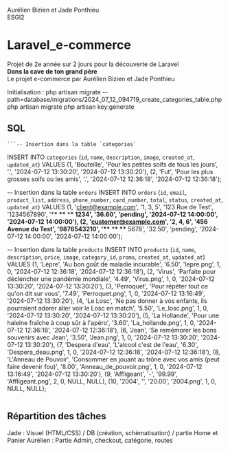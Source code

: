 Aurélien Bizien et Jade Ponthieu \
ESGI2

# Laravel_e-commerce

Projet de 2e année sur 2 jours pour la découverte de Laravel \
**Dans la cave de ton grand père** \
Le projet e-commerce par Aurélien Bizien et Jade Ponthieu

Initialisation :
php artisan migrate --path=database/migrations/2024_07_12_094719_create_categories_table.php
php artisan migrate
php artisan key:generate

## SQL

    ```-- Insertion dans la table `categories`

INSERT INTO `categories` (`id`, `name`, `description`, `image`, `created_at`, `updated_at`) VALUES
(1, 'Bouteille', 'Pour les petites soifs de tous les jours', '.', '2024-07-12 13:30:20', '2024-07-12 13:30:20'),
(2, 'Fut', 'Pour les plus grosses soifs ou les amis', '.', '2024-07-12 12:36:18', '2024-07-12 12:36:18');

-- Insertion dans la table `orders`
INSERT INTO `orders` (`id`, `email`, `product_list`, `address`, `phone_number`, `card_number`, `total`, `status`, `created_at`, `updated_at`) VALUES
(1, 'client@example.com', '1, 3, 5', '123 Rue de Test', '1234567890', '\***\* \*\*** \***\* 1234', '36.60', 'pending', '2024-07-12 14:00:00', '2024-07-12 14:00:00'),
(2, 'customer@example.com', '2, 4, 6', '456 Avenue du Test', '9876543210', '\*\*** \***\* \*\*** 5678', '32.50', 'pending', '2024-07-12 14:00:00', '2024-07-12 14:00:00');

-- Insertion dans la table `products`
INSERT INTO `products` (`id`, `name`, `description`, `price`, `image`, `category_id`, `promo`, `created_at`, `updated_at`) VALUES
(1, 'Lèpre', 'Au bon goût de maladie incurable', '6.50', 'lepre.png', 1, 0, '2024-07-12 12:36:18', '2024-07-12 12:36:18'),
(2, 'Virus', 'Parfaite pour déclencher une pandémie mondiale', '4.49', 'Virus.png', 1, 0, '2024-07-12 13:30:20', '2024-07-12 13:30:20'),
(3, 'Perroquet', 'Pour répéter tout ce qu\'on dit sur vous', '7.49', 'Perroquet.png', 1, 0, '2024-07-12 13:16:49', '2024-07-12 13:30:20'),
(4, 'Le Losc', 'Ne pas donner à vos enfants, ils pourraient adorer aller voir le Losc en match', '5.50', 'Le_losc.png', 1, 0, '2024-07-12 13:30:20', '2024-07-12 13:30:20'),
(5, 'La Hollande', 'Pour une haleine fraîche à coup sûr à l\'apéro', '3.60', 'La_hollande.png', 1, 0, '2024-07-12 12:36:18', '2024-07-12 12:36:18'),
(6, 'Jean', 'Se remémorer les bons souvenirs avec Jean', '3.50', 'Jean.png', 1, 0, '2024-07-12 13:30:20', '2024-07-12 13:30:20'),
(7, 'Despera d\'eau', 'L\'alcool c\'est de l\'eau', '6.30', 'Despera_deau.png', 1, 0, '2024-07-12 12:36:18', '2024-07-12 12:36:18'),
(8, 'L\'Anneau de Pouvoir', 'Consommer en jouant au trône avec vos amis (peut faire devenir fou)', '8.00', 'Anneau_de_pouvoir.png', 1, 0, '2024-07-12 13:16:49', '2024-07-12 13:30:20'),
(9, 'Affligeant', '-', '99.99', 'Affligeant.png', 2, 0, NULL, NULL),
(10, '2004', '', '20.00', '2004.png', 1, 0, NULL, NULL);

```

```

## Répartition des tâches

Jade : Visuel (HTML/CSS) / DB (création, schèmatisation) / partie Home et Panier
Aurélien : Partie Admin, checkout, catégorie, routes
